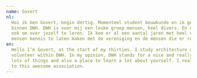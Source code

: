 ```yaml
---
name: Govert
nl:
  Hoi ik ben Govert, begin dertig. Momenteel student bouwkunde en ik geef les op een middelbare school. Zeer actief
  binnen DWH. DWH is voor mij een leuke groep mensen, heel divers. En ook een plek om allerlei dingen te organiseren en
  ook om over jezelf te leren. Ik kom er al een aantal jaren met heel veel plezier. Ik vind het heel leuk om nieuwe
  mensen kennis te laten maken met de vereniging en de mensen die er rondlopen.
en:
  Hello I’m Govert, at the start of my thirties. I study architecture and I’m a teacher a high school. I’m a very active
  volunteer within DWH. In my opinion, DWH stands for a nice and really diverse group of people. A place to organize 
  lots of things and also a place to learn a lot about yourself. I really like meeting new people and introducing them 
  to this awesome association.
---
```


